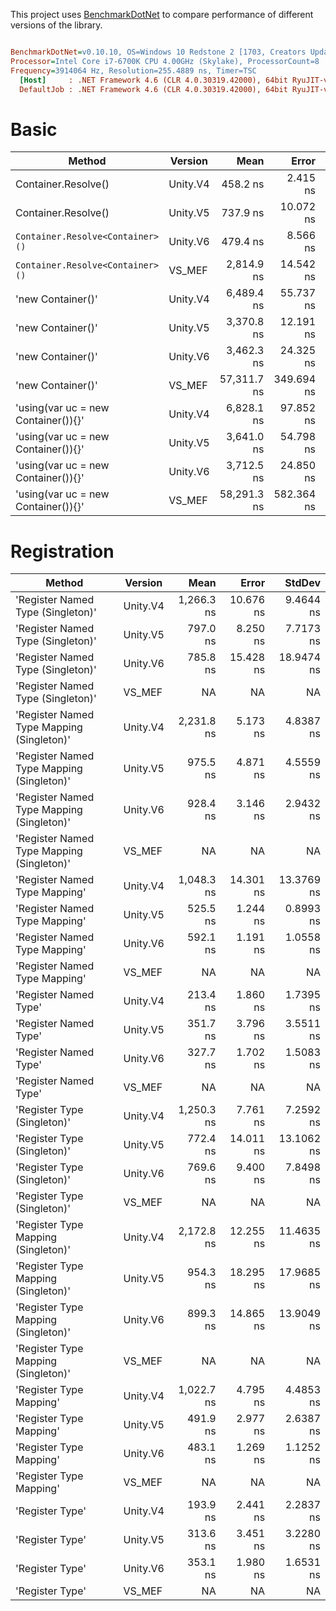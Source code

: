 This project uses [BenchmarkDotNet](http://benchmarkdotnet.org/) to compare performance of different versions of the library.

``` ini

BenchmarkDotNet=v0.10.10, OS=Windows 10 Redstone 2 [1703, Creators Update] (10.0.15063.726)
Processor=Intel Core i7-6700K CPU 4.00GHz (Skylake), ProcessorCount=8
Frequency=3914064 Hz, Resolution=255.4889 ns, Timer=TSC
  [Host]     : .NET Framework 4.6 (CLR 4.0.30319.42000), 64bit RyuJIT-v4.7.2115.0
  DefaultJob : .NET Framework 4.6 (CLR 4.0.30319.42000), 64bit RyuJIT-v4.7.2115.0


```
# Basic

|                              Method |  Version |        Mean |      Error |     StdDev |
|------------------------------------ |--------- |------------:|-----------:|-----------:|
|      Container.Resolve<Container>() | Unity.V4 |    458.2 ns |   2.415 ns |   2.016 ns |
|      Container.Resolve<Container>() | Unity.V5 |    737.9 ns |  10.072 ns |   9.421 ns |
|    `Container.Resolve<Container>()` | Unity.V6 |    479.4 ns |   8.566 ns |   7.593 ns |
|  ``Container.Resolve<Container>()`` |   VS_MEF |  2,814.9 ns |  14.542 ns |  13.602 ns |
|                   'new Container()' | Unity.V4 |  6,489.4 ns |  55.737 ns |  52.137 ns |
|                   'new Container()' | Unity.V5 |  3,370.8 ns |  12.191 ns |  10.180 ns |
|                   'new Container()' | Unity.V6 |  3,462.3 ns |  24.325 ns |  20.313 ns |
|                   'new Container()' |   VS_MEF | 57,311.7 ns | 349.694 ns | 327.104 ns |
| 'using(var uc = new Container()){}' | Unity.V4 |  6,828.1 ns |  97.852 ns |  91.531 ns |
| 'using(var uc = new Container()){}' | Unity.V5 |  3,641.0 ns |  54.798 ns |  51.258 ns |
| 'using(var uc = new Container()){}' | Unity.V6 |  3,712.5 ns |  24.850 ns |  20.751 ns |
| 'using(var uc = new Container()){}' |   VS_MEF | 58,291.3 ns | 582.364 ns | 544.744 ns |

# Registration

|                                    Method |  Version |       Mean |     Error |     StdDev |
|------------------------------------------ |--------- |-----------:|----------:|-----------:|
|         'Register Named Type (Singleton)' | Unity.V4 | 1,266.3 ns | 10.676 ns |  9.4644 ns |
|         'Register Named Type (Singleton)' | Unity.V5 |   797.0 ns |  8.250 ns |  7.7173 ns |
|         'Register Named Type (Singleton)' | Unity.V6 |   785.8 ns | 15.428 ns | 18.9474 ns |
|         'Register Named Type (Singleton)' |   VS_MEF |         NA |        NA |         NA |
| 'Register Named Type Mapping (Singleton)' | Unity.V4 | 2,231.8 ns |  5.173 ns |  4.8387 ns |
| 'Register Named Type Mapping (Singleton)' | Unity.V5 |   975.5 ns |  4.871 ns |  4.5559 ns |
| 'Register Named Type Mapping (Singleton)' | Unity.V6 |   928.4 ns |  3.146 ns |  2.9432 ns |
| 'Register Named Type Mapping (Singleton)' |   VS_MEF |         NA |        NA |         NA |
|             'Register Named Type Mapping' | Unity.V4 | 1,048.3 ns | 14.301 ns | 13.3769 ns |
|             'Register Named Type Mapping' | Unity.V5 |   525.5 ns |  1.244 ns |  0.8993 ns |
|             'Register Named Type Mapping' | Unity.V6 |   592.1 ns |  1.191 ns |  1.0558 ns |
|             'Register Named Type Mapping' |   VS_MEF |         NA |        NA |         NA |
|                     'Register Named Type' | Unity.V4 |   213.4 ns |  1.860 ns |  1.7395 ns |
|                     'Register Named Type' | Unity.V5 |   351.7 ns |  3.796 ns |  3.5511 ns |
|                     'Register Named Type' | Unity.V6 |   327.7 ns |  1.702 ns |  1.5083 ns |
|                     'Register Named Type' |   VS_MEF |         NA |        NA |         NA |
|               'Register Type (Singleton)' | Unity.V4 | 1,250.3 ns |  7.761 ns |  7.2592 ns |
|               'Register Type (Singleton)' | Unity.V5 |   772.4 ns | 14.011 ns | 13.1062 ns |
|               'Register Type (Singleton)' | Unity.V6 |   769.6 ns |  9.400 ns |  7.8498 ns |
|               'Register Type (Singleton)' |   VS_MEF |         NA |        NA |         NA |
|       'Register Type Mapping (Singleton)' | Unity.V4 | 2,172.8 ns | 12.255 ns | 11.4635 ns |
|       'Register Type Mapping (Singleton)' | Unity.V5 |   954.3 ns | 18.295 ns | 17.9685 ns |
|       'Register Type Mapping (Singleton)' | Unity.V6 |   899.3 ns | 14.865 ns | 13.9049 ns |
|       'Register Type Mapping (Singleton)' |   VS_MEF |         NA |        NA |         NA |
|                   'Register Type Mapping' | Unity.V4 | 1,022.7 ns |  4.795 ns |  4.4853 ns |
|                   'Register Type Mapping' | Unity.V5 |   491.9 ns |  2.977 ns |  2.6387 ns |
|                   'Register Type Mapping' | Unity.V6 |   483.1 ns |  1.269 ns |  1.1252 ns |
|                   'Register Type Mapping' |   VS_MEF |         NA |        NA |         NA |
|                           'Register Type' | Unity.V4 |   193.9 ns |  2.441 ns |  2.2837 ns |
|                           'Register Type' | Unity.V5 |   313.6 ns |  3.451 ns |  3.2280 ns |
|                           'Register Type' | Unity.V6 |   353.1 ns |  1.980 ns |  1.6531 ns |
|                           'Register Type' |   VS_MEF |         NA |        NA |         NA |
